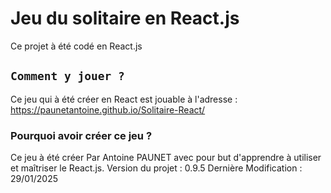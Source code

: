 # Jeu du solitaire en React.js

Ce projet à été codé en React.js

## `Comment y jouer ?`

Ce jeu qui à été créer en React est jouable à l'adresse : https://paunetantoine.github.io/Solitaire-React/

### Pourquoi avoir créer ce jeu ?

Ce jeu à été créer Par Antoine PAUNET avec pour but d'apprendre à utiliser et maîtriser le React.js.
Version du projet : 0.9.5
Dernière Modification : 29/01/2025
